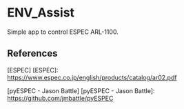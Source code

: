 # ENV_Assist
Simple app to control ESPEC ARL-1100.


## References
[ESPEC]
[ESPEC]: https://www.espec.co.jp/english/products/catalog/ar02.pdf

[pyESPEC - Jason Battle]
[pyESPEC - Jason Battle]: https://github.com/jmbattle/pyESPEC
